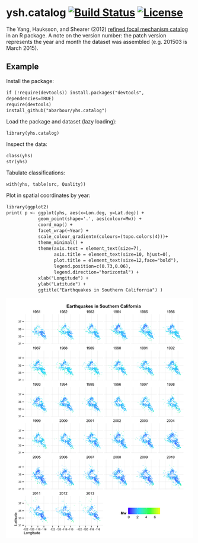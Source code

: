# ysh.catalog [![Build Status](https://travis-ci.org/abarbour/ysh.catalog.svg?branch=master)](https://travis-ci.org/abarbour/ysh.catalog) [![License](http://img.shields.io/badge/license-GPL%203-brightgreen.svg?style=flat)](http://www.gnu.org/licenses/gpl-3.0.html)

The Yang, Hauksson, and Shearer (2012) [refined focal mechanism catalog][yhs] in an R package. 
A note on the version number: the patch version represents the year and month the dataset
was assembled (e.g. 201503 is March 2015).

## Example ##

Install the package:

    if (!require(devtools)) install.packages("devtools", dependencies=TRUE)
    require(devtools)
    install_github("abarbour/yhs.catalog")

Load the package and dataset (lazy loading):

    library(yhs.catalog)
    
Inspect the data:

    class(yhs)
    str(yhs)
    
Tabulate classifications:

    with(yhs, table(src, Quality))

Plot in spatial coordinates by year:

    library(ggplot2)
    print( p <- ggplot(yhs, aes(x=Lon.deg, y=Lat.deg)) + 
                geom_point(shape='.', aes(colour=Mw)) + 
                coord_map() + 
                facet_wrap(~Year) + 
                scale_colour_gradientn(colours=(topo.colors(4)))+
                theme_minimal() +
                theme(axis.text = element_text(size=7),
                      axis.title = element_text(size=10, hjust=0),
                      plot.title = element_text(size=12,face="bold"),
                      legend.position=c(0.73,0.06),
                      legend.direction="horizontal") +
                xlab("Longitude") + 
                ylab("Latitude") +
                ggtitle("Earthquakes in Southern California") )

![alt text][years]

[yhs]: http://scedc.caltech.edu/research-tools/alt-2011-yang-hauksson-shearer.html
[years]: NOBUILD/readme/years.png "Earthquakes by year"
